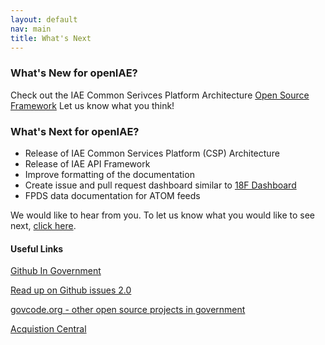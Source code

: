 ```yaml
---
layout: default
nav: main
title: What's Next
---
```

### What's New for openIAE?
Check out the IAE Common Serivces Platform Architecture [Open Source Framework](https://github.com/GSA/IAE-Architecture/blob/master/to-be/architecture/technology-architecture/iae-csp-architecture.pdf) Let us know what you think!

### What's Next for openIAE?

- Release of IAE Common Services Platform (CSP) Architecture
- Release of IAE API Framework
- Improve formatting of the documentation
- Create issue and pull request dashboard similar to [18F Dashboard](https://18f.gsa.gov/dashboard/)
- FPDS data documentation for ATOM feeds

We would like to hear from you. To let us know what you would like to see next, [click here](https://github.com/GSA/openIAE/issues).

#### Useful Links
[Github In Government](https://github.com/18F/github-in-government)  

[Read up on Github issues 2.0](https://github.com/blog/831-issues-2-0-the-next-generation)  

[govcode.org - other open source projects in government](http://www.govcode.org/)  

[Acquistion Central](http://www.acquisition.gov/)  



